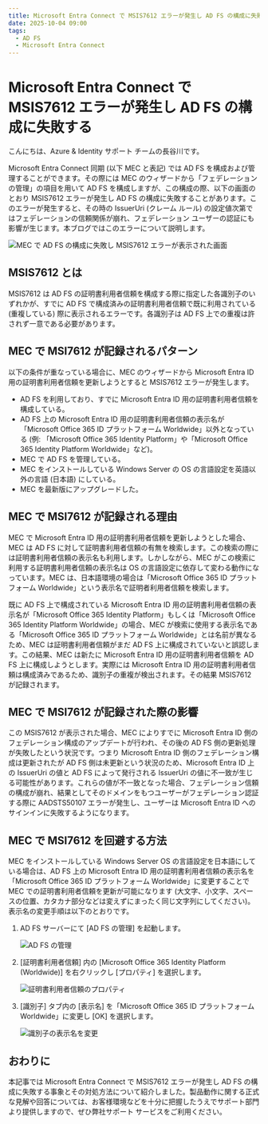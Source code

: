 ```yaml
---
title: Microsoft Entra Connect で MSIS7612 エラーが発生し AD FS の構成に失敗する
date: 2025-10-04 09:00
tags:
  - AD FS
  - Microsoft Entra Connect
---
```


# Microsoft Entra Connect で MSIS7612 エラーが発生し AD FS の構成に失敗する

こんにちは、Azure & Identity サポート チームの長谷川です。

Microsoft Entra Connect 同期 (以下 MEC と表記) では AD FS を構成および管理することができます。その際には MEC のウィザードから「フェデレーションの管理」の項目を用いて AD FS を構成しますが、この構成の際、以下の画面のとおり MSIS7612 エラーが発生し AD FS の構成に失敗することがあります。このエラーが発生すると、その時の IssuerUri (クレーム ルール) の設定値次第ではフェデレーションの信頼関係が崩れ、フェデレーション ユーザーの認証にも影響が生じます。本ブログではこのエラーについて説明します。

![MEC で AD FS の構成に失敗し MSIS7612 エラーが表示された画面](./entra-connect-msis7612/entra-connect-msis7612-01.jpg)

## MSIS7612 とは

MSIS7612 は AD FS の証明書利用者信頼を構成する際に指定した各識別子のいずれかが、すでに AD FS で構成済みの証明書利用者信頼で既に利用されている (重複している) 際に表示されるエラーです。各識別子は AD FS 上での重複は許されず一意である必要があります。

## MEC で MSI7612 が記録されるパターン

以下の条件が重なっている場合に、MEC のウィザードから Microsoft Entra ID 用の証明書利用者信頼を更新しようとすると MSIS7612 エラーが発生します。

- AD FS を利用しており、すでに Microsoft Entra ID 用の証明書利用者信頼を構成している。
- AD FS 上の Microsoft Entra ID 用の証明書利用者信頼の表示名が「Microsoft Office 365 ID プラットフォーム Worldwide」以外となっている (例: 「Microsoft Office 365 Identity Platform」や「Microsoft Office 365 Identity Platform Worldwide」など)。
- MEC で AD FS を管理している。 
- MEC をインストールしている Windows Server の OS の言語設定を英語以外の言語 (日本語) にしている。 
- MEC を最新版にアップグレードした。

## MEC で MSI7612 が記録される理由

MEC で Microsoft Entra ID 用の証明書利用者信頼を更新しようとした場合、MEC は AD FS に対して証明書利用者信頼の有無を検索します。この検索の際には証明書利用者信頼の表示名も利用します。しかしながら、MEC がこの検索に利用する証明書利用者信頼の表示名は OS の言語設定に依存して変わる動作になっています。MEC は、日本語環境の場合は「Microsoft Office 365 ID プラットフォーム Worldwide」という表示名で証明者利用者信頼を検索します。

既に AD FS 上で構成されている Microsoft Entra ID 用の証明書利用者信頼の表示名が「Microsoft Office 365 Identity Platform」もしくは「Microsoft Office 365 Identity Platform Worldwide」の場合、MEC が検索に使用する表示名である「Microsoft Office 365 ID プラットフォーム Worldwide」とは名前が異なるため、MEC は証明書利用者信頼がまだ AD FS 上に構成されていないと誤認します。この結果、MEC は新たに Microsoft Entra ID 用の証明書利用者信頼を AD FS 上に構成しようとします。実際には Microsoft Entra ID 用の証明書利用者信頼は構成済みであるため、識別子の重複が検出されます。その結果 MSIS7612 が記録されます。

## MEC で MSI7612 が記録された際の影響

この MSIS7612 が表示された場合、MEC によりすでに Microsoft Entra ID 側のフェデレーション構成のアップデートが行われ、その後の AD FS 側の更新処理が失敗したという状況です。つまり Microsoft Entra ID 側のフェデレーション構成は更新されたが AD FS 側は未更新という状況のため、Microsoft Entra ID 上の IssuerUri の値と AD FS によって発行される IssuerUri の値に不一致が生じる可能性があります。これらの値が不一致となった場合、フェデレーション信頼の構成が崩れ、結果としてそのドメインをもつユーザーがフェデレーション認証する際に AADSTS50107 エラーが発生し、ユーザーは Microsoft Entra ID へのサインインに失敗するようになります。

## MEC で MSI7612 を回避する方法

MEC をインストールしている Windows Server OS の言語設定を日本語にしている場合は、AD FS 上の Microsoft Entra ID 用の証明書利用者信頼の表示名を「Microsoft Office 365 ID プラットフォーム Worldwide」に変更することで MEC での証明書利用者信頼を更新が可能になります (大文字、小文字、スペースの位置、カタカナ部分などは変えずにまったく同じ文字列にしてください)。表示名の変更手順は以下のとおりです。

1. AD FS サーバーにて [AD FS の管理] を起動します。
   
   ![AD FS の管理](./entra-connect-msis7612/entra-connect-msis7612-02.jpg)

2. [証明書利用者信頼] 内の [Microsoft Office 365 Identity Platform (Worldwide)] を右クリックし [プロパティ] を選択します。
   
   ![証明書利用者信頼のプロパティ](./entra-connect-msis7612/entra-connect-msis7612-03.jpg)

3. [識別子] タブ内の [表示名] を「Microsoft Office 365 ID プラットフォーム Worldwide」に変更し [OK] を選択します。
   
   ![識別子の表示名を変更](./entra-connect-msis7612/entra-connect-msis7612-04.jpg)

## おわりに

本記事では Microsoft Entra Connect で MSIS7612 エラーが発生し AD FS の構成に失敗する事象とその対処方法について紹介しました。製品動作に関する正式な見解や回答については、お客様環境などを十分に把握したうえでサポート部門より提供しますので、ぜひ弊社サポート サービスをご利用ください。
